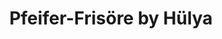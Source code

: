 ---
title: "Pfeifer-Frisöre by Hülya"
url: /bad-soden-salmuenster/pfeifer-frisoere-by-huelya/
shop: Friseur
---